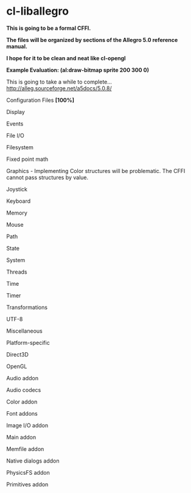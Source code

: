 cl-liballegro
==========
**This is going to be a formal CFFI.**

**The files will be organized by sections of the Allegro 5.0 reference manual.**

**I hope for it to be clean and neat like cl-opengl**

**Example Evaluation: (al:draw-bitmap sprite 200 300 0)**

This is going to take a while to complete...
http://alleg.sourceforge.net/a5docs/5.0.8/

Configuration Files **[100%]**

Display

Events

File I/O

Filesystem

Fixed point math

Graphics - Implementing Color structures will be problematic. The CFFI cannot pass structures by value.

Joystick

Keyboard

Memory

Mouse

Path

State

System

Threads

Time

Timer

Transformations

UTF-8

Miscellaneous

Platform-specific

Direct3D

OpenGL

Audio addon

Audio codecs

Color addon

Font addons

Image I/O addon

Main addon

Memfile addon

Native dialogs addon

PhysicsFS addon

Primitives addon
